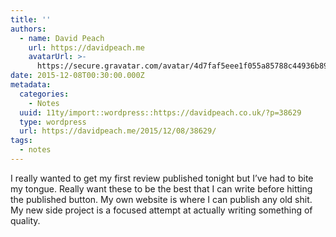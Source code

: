 ```yaml
---
title: ''
authors:
  - name: David Peach
    url: https://davidpeach.me
    avatarUrl: >-
      https://secure.gravatar.com/avatar/4d7faf5eee1f055a85788c44936b8995eaab6dfb004e7854ec747ccb272e91ee?s=96&d=mm&r=g
date: 2015-12-08T00:30:00.000Z
metadata:
  categories:
    - Notes
  uuid: 11ty/import::wordpress::https://davidpeach.co.uk/?p=38629
  type: wordpress
  url: https://davidpeach.me/2015/12/08/38629/
tags:
  - notes
---
```

I really wanted to get my first review published tonight but I’ve had to bite my tongue. Really want these to be the best that I can write before hitting the published button. My own website is where I can publish any old shit. My new side project is a focused attempt at actually writing something of quality.